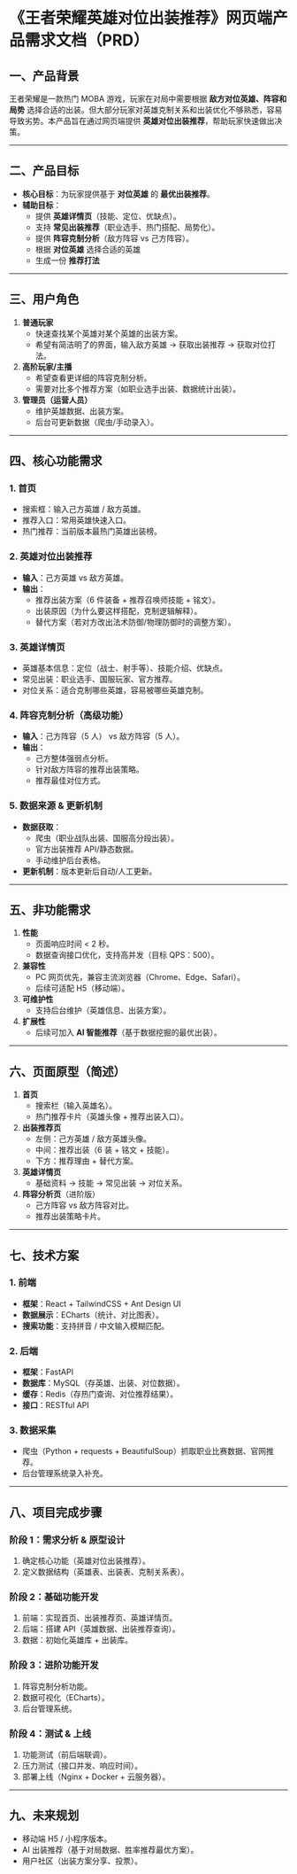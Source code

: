 # 《王者荣耀英雄对位出装推荐》网页端产品需求文档（PRD）

## 一、产品背景

王者荣耀是一款热门 MOBA 游戏，玩家在对局中需要根据 **敌方对位英雄、阵容和局势** 选择合适的出装。但大部分玩家对英雄克制关系和出装优化不够熟悉，容易导致劣势。本产品旨在通过网页端提供 **英雄对位出装推荐**，帮助玩家快速做出决策。

---

## 二、产品目标

- **核心目标**：为玩家提供基于 **对位英雄** 的 **最优出装推荐**。
- **辅助目标**：
  - 提供 **英雄详情页**（技能、定位、优缺点）。
  - 支持 **常见出装推荐**（职业选手、热门搭配、局势化）。
  - 提供 **阵容克制分析**（敌方阵容 vs 己方阵容）。
  - 根据 **对位英雄** 选择合适的英雄
  - 生成一份 **推荐打法**

---

## 三、用户角色

1. **普通玩家**
   - 快速查找某个英雄对某个英雄的出装方案。
   - 希望有简洁明了的界面，输入敌方英雄 → 获取出装推荐 → 获取对位打法。
2. **高阶玩家/主播**
   - 希望查看更详细的阵容克制分析。
   - 需要对比多个推荐方案（如职业选手出装、数据统计出装）。
3. **管理员（运营人员）**
   - 维护英雄数据、出装方案。
   - 后台可更新数据（爬虫/手动录入）。

---

## 四、核心功能需求

### 1. 首页

- 搜索框：输入己方英雄 / 敌方英雄。
- 推荐入口：常用英雄快速入口。
- 热门推荐：当前版本最热门英雄出装榜。

### 2. 英雄对位出装推荐

- **输入**：己方英雄 vs 敌方英雄。
- **输出**：
  - 推荐出装方案（6 件装备 + 推荐召唤师技能 + 铭文）。
  - 出装原因（为什么要这样搭配，克制逻辑解释）。
  - 替代方案（若对方改出法术防御/物理防御时的调整方案）。

### 3. 英雄详情页

- 英雄基本信息：定位（战士、射手等）、技能介绍、优缺点。
- 常见出装：职业选手、国服玩家、官方推荐。
- 对位关系：适合克制哪些英雄，容易被哪些英雄克制。

### 4. 阵容克制分析（高级功能）

- **输入**：己方阵容（5 人） vs 敌方阵容（5 人）。
- **输出**：
  - 己方整体强弱点分析。
  - 针对敌方阵容的推荐出装策略。
  - 推荐最佳对位方式。

### 5. 数据来源 & 更新机制

- **数据获取**：
  - 爬虫（职业战队出装、国服高分段出装）。
  - 官方出装推荐 API/静态数据。
  - 手动维护后台表格。
- **更新机制**：版本更新后自动/人工更新。

---

## 五、非功能需求

1. **性能**
   - 页面响应时间 < 2 秒。
   - 数据查询接口优化，支持高并发（目标 QPS：500）。
2. **兼容性**
   - PC 网页优先，兼容主流浏览器（Chrome、Edge、Safari）。
   - 后续可适配 H5（移动端）。
3. **可维护性**
   - 支持后台维护（英雄信息、出装方案）。
4. **扩展性**
   - 后续可加入 **AI 智能推荐**（基于数据挖掘的最优出装）。

---

## 六、页面原型（简述）

1. **首页**
   - 搜索栏（输入英雄名）。
   - 热门推荐卡片（英雄头像 + 推荐出装入口）。
2. **出装推荐页**
   - 左侧：己方英雄 / 敌方英雄头像。
   - 中间：推荐出装（6 装 + 铭文 + 技能）。
   - 下方：推荐理由 + 替代方案。
3. **英雄详情页**
   - 基础资料 → 技能 → 常见出装 → 对位关系。
4. **阵容分析页**（进阶版）
   - 己方阵容 vs 敌方阵容对比。
   - 推荐出装策略卡片。

---

## 七、技术方案

### 1. 前端

- **框架**：React + TailwindCSS + Ant Design UI
- **数据展示**：ECharts（统计、对比图表）。
- **搜索功能**：支持拼音 / 中文输入模糊匹配。

### 2. 后端

- **框架**：FastAPI
- **数据库**：MySQL（存英雄、出装、对位数据）。
- **缓存**：Redis（存热门查询、对位推荐结果）。
- **接口**：RESTful API

### 3. 数据采集

- 爬虫（Python + requests + BeautifulSoup）抓取职业比赛数据、官网推荐。
- 后台管理系统录入补充。

---

## 八、项目完成步骤

### 阶段 1：需求分析 & 原型设计

1. 确定核心功能（英雄对位出装推荐）。
2. 定义数据结构（英雄表、出装表、克制关系表）。

### 阶段 2：基础功能开发

1. 前端：实现首页、出装推荐页、英雄详情页。
2. 后端：搭建 API（英雄数据、出装推荐查询）。
3. 数据：初始化英雄库 + 出装库。

### 阶段 3：进阶功能开发

1. 阵容克制分析功能。
2. 数据可视化（ECharts）。
3. 后台管理系统。

### 阶段 4：测试 & 上线

1. 功能测试（前后端联调）。
2. 压力测试（接口并发、响应时间）。
3. 部署上线（Nginx + Docker + 云服务器）。

---

## 九、未来规划

- 移动端 H5 / 小程序版本。
- AI 出装推荐（基于对局数据、胜率推荐最优方案）。
- 用户社区（出装方案分享、投票）。

